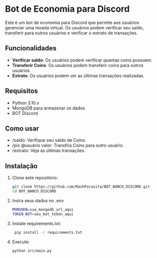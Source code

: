 # Bot de Economia para Discord

Este é um bot de economia para Discord que permite aos usuários gerenciar uma moeda virtual. Os usuários podem verificar seu saldo, transferir para outros usuários e verificar o extrato de transações.

## Funcionalidades

- **Verificar saldo**: Os usuários podem verificar quantas coins possuem.
- **Transferir Coins**: Os usuários podem transferir coins para outros usuários.
- **Extrato**: Os usuários podem ver as últimas transações realizadas.

## Requisitos

- Python 3.10.x
- MongoDB para armazenar os dados
- BOT Discord

## Como usar
- /saldo: Verifique seu saldo de Coins.
- /pix @usuário valor: Transfira Coins para outro usuário.
- /extrato: Veja as últimas transações.

## Instalação

1. Clone este repositório:
   ```bash
   git clone https://github.com/RashParasita/BOT_BANCO_DISCORD.git
   cd BOT_BANCO_DISCORD

2. Insira seus dados no .env
   ```bash
   MONGODB=sua_mongodb_url_aqui
   TOKEN_BOT=seu_bot_token_aqui

4. Instale requirements.txt:
   ```bash
    pip install -r requirements.txt

5. Execute:
   ```bash
   python src/main.py
